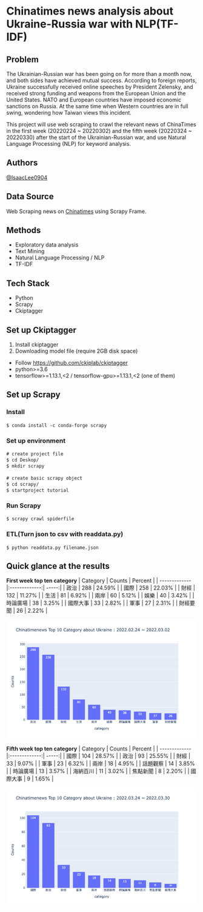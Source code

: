 # Chinatimes news analysis about Ukraine-Russia war with NLP(TF-IDF)
## Problem
The Ukrainian-Russian war has been going on for more than a month now, and both sides have achieved mutual success. According to foreign reports, Ukraine successfully received online speeches by President Zelensky, and received strong funding and weapons from the European Union and the United States. NATO and European countries have imposed economic sanctions on Russia. At the same time when Western countries are in full swing, wondering how Taiwan views this incident.

This project will use web scraping to crawl the relevant news of ChinaTimes in the first week (20220224 ~ 20220302) and the fifth week (20220324 ~ 20220330) after the start of the Ukrainian-Russian war, and use Natural Language Processing (NLP) for keyword analysis.

## Authors
[@IsaacLee0904](https://github.com/IsaacLee0904)

## Data Source
Web Scraping news on [Chinatimes](https://www.chinatimes.com/?chdtv) using Scrapy Frame.

## Methods
* Exploratory data analysis
* Text Mining
* Natural Language Processing / NLP
* TF-IDF

## Tech Stack
* Python
* Scrapy
* Ckiptagger

## Set up Ckiptagger
1. Install ckiptagger
2. Downloading model file (require 2GB disk space)
* Follow https://github.com/ckiplab/ckiptagger
* python>=3.6
* tensorflow>=1.13.1,<2 / tensorflow-gpu>=1.13.1,<2 (one of them)

## Set up Scrapy
### Install
```
$ conda install -c conda-forge scrapy
```
### Set up environment
```
# create project file
$ cd Deskop/
$ mkdir scrapy

# create basic scrapy object
$ cd scrapy/
$ startproject tutorial
```
### Run Scrapy
```
$ scrapy crawl spiderfile
```
### ETL(Turn json to csv with readdata.py)
```
$ python readdata.py filename.json
```
## Quick glance at the results
**First week top ten category**
| Category        | Counts           | Percent  |
| ------------- |:-------------:| -----:|
| 政治           | 288       | 24.59% |
| 國際           | 258       | 22.03% |
| 財經           | 132       | 11.27% |
| 生活           | 81        | 6.92%  |
| 兩岸           | 60        | 5.12%  |
| 娛樂           | 40        | 3.42%  |
| 時論廣場        | 38        | 3.25% |
| 國際大事        | 33        | 2.82% |
| 軍事           | 27        | 2.31% |
| 財經要聞        | 26        | 2.22% |

![Week1](https://github.com/IsaacLee0904/Chinatimes-Ukraine-Russia-NLP/blob/main/assets/week1.png)

**Fifth week top ten category**
| Category        | Counts           | Percent  |
| ------------- |:-------------:| -----:|
| 國際           | 104       | 28.57% |
| 政治           | 93        | 25.55% |
| 財經           | 33        | 9.07%  |
| 軍事           | 23        | 6.32%  |
| 兩岸           | 18        | 4.95%  |
| 話題觀察        | 14        | 3.85% |
| 時論廣場        | 13        | 3.57% |
| 海納百川        | 11        | 3.02% |
| 焦點新聞        | 8         | 2.20% |
| 國際大事        | 9         | 1.65% |

![Week5](https://github.com/IsaacLee0904/Chinatimes-Ukraine-Russia-NLP/blob/main/assets/week5.png)

 
